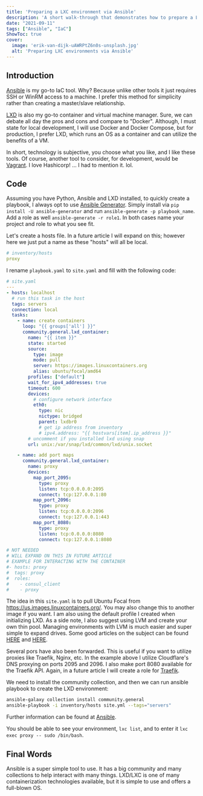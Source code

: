 ```yaml
---
title: 'Preparing a LXC environment via Ansible'
description: 'A short walk-through that demonstrates how to prepare a LXC environment via Ansible.'
date: "2021-09-11"
tags: ["Ansible", "IaC"]
ShowToc: true
cover:
  image: 'erik-van-dijk-uAWRPtZ6n0s-unsplash.jpg'
  alt: 'Preparing LXC environments via Ansible'
---
```


## Introduction
[Ansible](https://www.ansible.com/) is my go-to IaC tool. Why? Because unlike other tools it just requires SSH or WinRM access to a machine. I prefer this 
method for simplicity rather than creating a master/slave relationship. 

[LXD](https://linuxcontainers.org/lxd/introduction/) is also my go-to container and virtual machine manager. Sure, we can debate all day the pros and cons 
and compare to "Docker". Although, I must state for local development, I will use Docker and Docker Compose, but for production, I prefer LXD, which runs 
an OS as a container and can utilize the benefits of a VM.

In short, technology is subjective, you choose what you like, and I like these tools. Of course, another tool to consider, for development, would be [Vagrant](https://www.vagrantup.com/).
I love Hashicorp! ... I had to mention it. lol.

## Code
Assuming you have Python, Ansible and LXD installed, to quickly create a playbook, I always opt to use [Ansible Generator](https://github.com/kkirsche/ansible-generator). Simply install via
`pip install -U ansible-generator` and run `ansible-generate -p playbook_name`. Add a role as well `ansible-generate -r role1`. 
In both cases name your project and role to what you see fit.

Let's create a hosts file. In a future article I will expand on this; however here we just put a name as these "hosts" will all be local.

```yaml
# inventory/hosts
proxy
```

I rename `playbook.yaml` to `site.yaml` and fill with the following code:

```yaml
# site.yaml
---
- hosts: localhost
  # run this task in the host
  tags: servers
  connection: local
  tasks:
    - name: create containers
      loop: "{{ groups['all'] }}"
      community.general.lxd_container:
        name: "{{ item }}"
        state: started
        source:
          type: image
          mode: pull
          server: https://images.linuxcontainers.org
          alias: ubuntu/focal/amd64
        profiles: ["default"]
        wait_for_ipv4_addresses: true
        timeout: 600
        devices:
          # configure network interface
          eth0:
            type: nic
            nictype: bridged
            parent: lxdbr0
            # get ip address from inventory
            # ipv4.address: "{{ hostvars[item].ip_address }}"
        # uncomment if you installed lxd using snap
        url: unix:/var/snap/lxd/common/lxd/unix.socket

    - name: add port maps
      community.general.lxd_container:
        name: proxy
        devices:
          map_port_2095:
            type: proxy
            listen: tcp:0.0.0.0:2095
            connect: tcp:127.0.0.1:80
          map_port_2096:
            type: proxy
            listen: tcp:0.0.0.0:2096
            connect: tcp:127.0.0.1:443
          map_port_8080:
            type: proxy
            listen: tcp:0.0.0.0:8080
            connect: tcp:127.0.0.1:8080

# NOT NEEDED
# WILL EXPAND ON THIS IN FUTURE ARTICLE
# EXAMPLE FOR INTERACTING WITH THE CONTAINER
#- hosts: proxy
#  tags: proxy
#  roles:
#    - consul_client
#    - proxy
```

The idea in this `site.yaml` is to pull Ubuntu Focal from https://us.images.linuxcontainers.org/. You may also change this to another image if you want. I am also 
using the default profile I created when initializing LXD. As a side note, I also suggest using LVM and create your own thin pool. Managing environments with LVM is much easier
and super simple to expand drives. Some good articles on the subject can be found [HERE](https://www.pither.com/simon/blog/2018/09/28/lxd-lvm-thinpool-setup) and [HERE](https://askubuntu.com/questions/1222407/setup-lxd-storage-thin-pool-on-an-existing-lvm-volume-group-of-the-host).

Several pors have also been forwarded. This is useful if you want to utilize proxies like Traefik, Nginx, etc. In the example above I utilize Cloudflare's DNS proxying on ports
2095 and 2096. I also make port 8080 available for the Traefik API. Again, in a future article I will create a role for [Traefik](https://traefik.io/).

We need to install the community collection, and then we can run ansible playbook to create the LXD environment:

```bash
ansible-galaxy collection install community.general
ansible-playbook -i inventory/hosts site.yml --tags="servers"
```

Further information can be found at [Ansible](https://docs.ansible.com/ansible/latest/collections/community/general/lxd_container_module.html).

You should be able to see your environment, `lxc list`, and to enter it `lxc exec proxy -- sudo /bin/bash`.

## Final Words
Ansible is a super simple tool to use. It has a big community and many collections to help 
interact with many things. LXD/LXC is one of many containerization technologies available, 
but it is simple to use and offers a full-blown OS.
